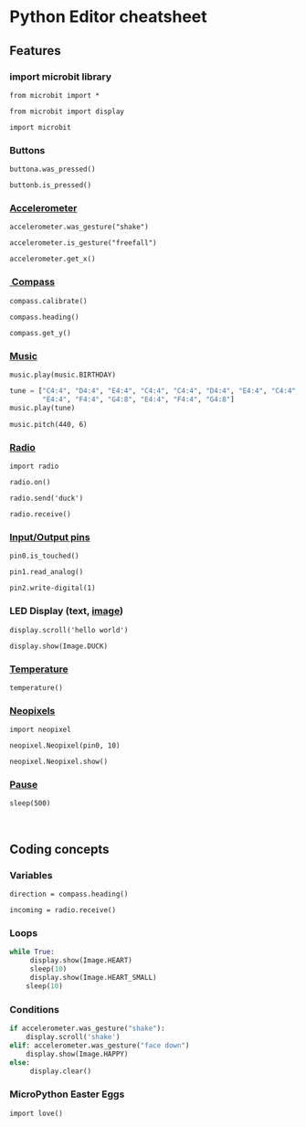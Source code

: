 # Python Editor cheatsheet



## Features

### import microbit library

`from microbit import *`

`from microbit import display`

`import microbit`



### Buttons

`buttona.was_pressed()`

`buttonb.is_pressed()`



### [Accelerometer](https://microbit-micropython.readthedocs.io/en/latest/accelerometer.html)

`accelerometer.was_gesture("shake")`

`accelerometer.is_gesture("freefall")`

`accelerometer.get_x()`



### [ Compass](https://microbit-micropython.readthedocs.io/en/latest/compass.html)

`compass.calibrate()`

`compass.heading()`

`compass.get_y()`



### [Music](https://microbit-micropython.readthedocs.io/en/latest/music.html)

`music.play(music.BIRTHDAY)`

```python
tune = ["C4:4", "D4:4", "E4:4", "C4:4", "C4:4", "D4:4", "E4:4", "C4:4",
        "E4:4", "F4:4", "G4:8", "E4:4", "F4:4", "G4:8"]
music.play(tune)
```

`music.pitch(440, 6)`

### [Radio](https://microbit-micropython.readthedocs.io/en/latest/tutorials/radio.html)

`import radio`

`radio.on()`

`radio.send('duck')`

`radio.receive()`



### [Input/Output pins](https://microbit-micropython.readthedocs.io/en/latest/pin.html)

`pin0.is_touched()`

`pin1.read_analog()`

`pin2.write-digital(1)`



### LED Display (text, [image](https://microbit-micropython.readthedocs.io/en/latest/image.html))

`display.scroll('hello world')`

`display.show(Image.DUCK)`



### [Temperature](https://microbit-micropython.readthedocs.io/en/latest/microbit.html?highlight=temp#microbit.temperature)

`temperature()`



### [Neopixels](https://microbit-micropython.readthedocs.io/en/latest/pin.html)

`import neopixel`

`neopixel.Neopixel(pin0, 10)`

`neopixel.Neopixel.show()`

### [Pause](https://microbit-micropython.readthedocs.io/en/latest/microbit.html#microbit.sleep)

`sleep(500)`

 

## Coding concepts

### Variables

`direction = compass.heading()`

`incoming = radio.receive()`



### Loops

```python
while True:
     display.show(Image.HEART)
     sleep(10)
     display.show(Image.HEART_SMALL)
    sleep(10)
```



### Conditions

```python
if accelerometer.was_gesture("shake"):
    display.scroll('shake')
elif: accelerometer.was_gesture("face down")
    display.show(Image.HAPPY)
else:
     display.clear()
```

### MicroPython Easter Eggs

`import love()`


